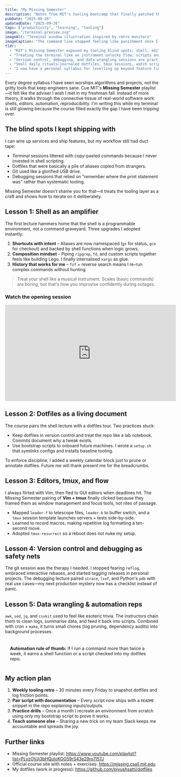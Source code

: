 ```yaml
---
title: "My Missing Semester"
description: "Notes from MIT's tooling bootcamp that finally patched the gaps in my developer toolkit."
pubDate: "2025-09-26"
updatedDate: "2025-09-26"
tags: ["productivity", "learning", "tooling"]
image: "/terminal-preview.svg"
imageAlt: "Terminal window illustration inspired by retro monitors"
imageCaption: "The command line stopped feeling like punishment once I treated it like an instrument."
tldr:
  - "MIT's Missing Semester exposed my tooling blind spots: shell, editors, dotfiles, automation"
  - "Treating the terminal like an instrument unlocks flow; scripts and aliases are the sheet music"
  - "Version control, debugging, and data wrangling sessions are practical fire drills, not theory"
  - "Small daily rituals—journaled dotfiles, tmux sessions, watch scripts—compound into reliability"
  - "I now have a personal syllabus for levelling up beyond feature tickets"
---
```


Every degree syllabus I have seen worships algorithms and projects, not the gritty tools that keep engineers sane. Cue MIT's **Missing Semester** playlist—it felt like the adviser I wish I met in my freshman fall. Instead of more theory, it walks through the connective tissue of real-world software work: shells, editors, automation, reproducibility. I'm writing this while my terminal is still glowing because the course filled exactly the gap I have been tripping over.

## The blind spots I kept shipping with

I can wire up services and ship features, but my workflow still had duct tape:

- Terminal sessions littered with copy-pasted commands because I never invested in shell scripting.
- Dotfiles that were basically a pile of aliases copied from strangers.
- Git used like a glorified USB drive.
- Debugging sessions that relied on "remember where the print statement was" rather than systematic tooling.

Missing Semester doesn't shame you for that—it treats the tooling layer as a craft and shows how to iterate on it deliberately.

## Lesson 1: Shell as an amplifier

The first lecture hammers home that the shell is a programmable environment, not a command graveyard. Three upgrades I adopted instantly:

1. **Shortcuts with intent** – Aliases are now namespaced (`gs` for status, `gco` for checkout) and backed by shell functions when logic grows.
2. **Composition mindset** – Piping `ripgrep`, `fd`, and custom scripts together feels like building Lego. I finally internalised `xargs` as glue.
3. **History that works for me** – `fzf` + reverse search means I re-run complex commands without hunting.

> Treat your shell like a musical instrument. Scales (basic commands) are boring, but that's how you improvise confidently during outages.

### Watch the opening session

<iframe width="560" height="315" src="https://www.youtube-nocookie.com/embed/Z56Jmr9Z34Q" title="The Missing Semester of Your CS Education" frameborder="0" allow="accelerometer; clipboard-write; encrypted-media; gyroscope; picture-in-picture" allowfullscreen loading="lazy"></iframe>

## Lesson 2: Dotfiles as a living document

The course pairs the shell lecture with a dotfiles tour. Two practices stuck:

- Keep dotfiles in version control and treat the repo like a lab notebook. Commits document why a tweak exists.
- Use bootstrap scripts to onboard future machines. I wrote a `setup.sh` that symlinks configs and installs baseline tooling.

To enforce discipline, I added a weekly calendar block just to prune or annotate dotfiles. Future me will thank present me for the breadcrumbs.

## Lesson 3: Editors, tmux, and flow

I always flirted with Vim, then fled to GUI editors when deadlines hit. The Missing Semester pairing of **Vim + tmux** finally clicked because they framed them as window management and focus tools, not rites of passage.

- Mapped `leader-f` to telescope files, `leader-b` to buffer switch, and a `tmux` session template launches servers + tests side-by-side.
- Learned to record macros, making repetitive log formatting a ten-second move.
- Adopted `tmux-resurrect` so a reboot does not nuke my setup.

## Lesson 4: Version control and debugging as safety nets

The git session was the therapy I needed. I stopped fearing `reflog`, embraced interactive rebases, and started tagging releases in personal projects. The debugging lecture paired `strace`, `lsof`, and Python's `pdb` with real use cases—my next production mystery now has a checklist instead of panic.

## Lesson 5: Data wrangling & automation reps

`awk`, `sed`, `jq`, and `csvkit` used to feel like esoteric trivia. The instructors chain them to clean logs, summarise data, and feed it back into scripts. Combined with cron + `make`, it turns small chores (log pruning, dependency audits) into background processes.

<div style="margin:1.5rem 0; padding:0.85rem 1rem; border:1px solid var(--accent); font-size:0.9rem;">
<strong>Automation rule of thumb:</strong> If I run a command more than twice a week, it earns a shell function or a script checked into my dotfiles repo.
</div>

## My action plan

1. **Weekly tooling retro** – 30 minutes every Friday to snapshot dotfiles and log friction points.
2. **Pair script with documentation** – Every script now ships with a `README` snippet in the repo explaining inputs/outputs.
3. **Practice drills** – Once a month I recreate an environment from scratch using only my bootstrap script to prove it works.
4. **Teach someone else** – Sharing a new trick on my team Slack keeps me accountable and spreads the joy.

## Further links

- Missing Semester playlist: https://www.youtube.com/playlist?list=PLyzOVJj3bHQuloKGG59rS43e29ro7I57J
- Official course site with notes + exercises: https://missing.csail.mit.edu
- My dotfiles (work in progress): https://github.com/piyushsatti/dotfiles
